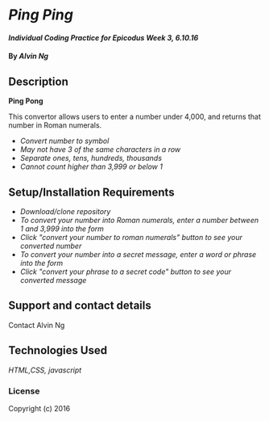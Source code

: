 # _Ping Ping_

#### _Individual Coding Practice for Epicodus Week 3, 6.10.16_

#### By _**Alvin Ng**_

## Description

**Ping Pong**

This convertor allows users to enter a number under 4,000, and returns that number in Roman numerals.

* _Convert number to symbol_
* _May not have 3 of the same characters in a row_
* _Separate ones, tens, hundreds, thousands_
* _Cannot count higher than 3,999 or below 1_

## Setup/Installation Requirements

* _Download/clone repository_
* _To convert your number into Roman numerals, enter a number between 1 and 3,999 into the form_
* _Click "convert your number to roman numerals" button to see your converted number_
* _To convert your number into a secret message, enter a word or phrase into the form_
* _Click "convert your phrase to a secret code" button to see your converted message_

## Support and contact details

Contact Alvin Ng

## Technologies Used

_HTML,CSS, javascript_

### License

Copyright (c) 2016
